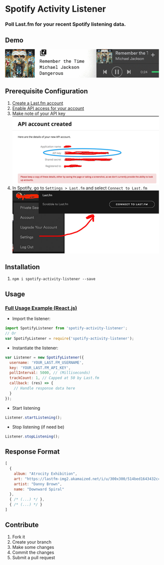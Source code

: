 # **Spotify Activity Listener**
### Poll Last.fm for your recent Spotify listening data.

## **Demo**
![The gif failed to load, please refresh your browser!](https://github.com/bradysheridan/spotify-activity-listener/blob/master/images/demo.gif)

## **Prerequisite Configuration**
1. [Create a Last.fm account](https://www.last.fm/join)
2. [Enable API access for your account](http://www.last.fm/api/account/create)
3. Make note of your API key
![The image failed to load, please refresh your browser!](https://github.com/bradysheridan/spotify-activity-listener/blob/master/images/api-key.png)
4. In Spotify, go to `Settings > Last.fm` and select `Connect to Last.fm`
![The image failed to load, please refresh your browser!](https://github.com/bradysheridan/spotify-activity-listener/blob/master/images/spotify-settings.jpg)

## **Installation**
1. `npm i spotify-activity-listener --save`

## **Usage**
### [**Full Usage Example (React.js)**](https://github.com/bradysheridan/spotify-activity-listener/blob/master/example/Example.js)
- Import the listener:
```javascript
import SpotifyListener from 'spotify-activity-listener';
// Or
var SpotifyListener = require('spotify-activity-listener');
```
- Instantiate the listener:
```javascript
var Listener = new SpotifyListener({
  username: 'YOUR_LAST.FM_USERNAME',
  key: 'YOUR_LAST.FM_API_KEY',
  pollInterval: 5000, // (Milliseconds)
  trackCount: 1, // Capped at 50 by Last.fm
  callback: (res) => {
    // Handle response data here
  }
});
```
- Start listening
```javascript
Listener.startListening();
```
- Stop listening (if need be)
```javascript
Listener.stopListening();
```

## **Response Format**
```javascript
[
  {
    album: "Atrocity Exhibition",
    art: "https://lastfm-img2.akamaized.net/i/u/300x300/514bed1643432ccf69854d30e35d24ba.png",
    artist: "Danny Brown",
    name: "Downward Spiral"
  },
  { /* (...) */ },
  { /* (...) */ }
]
```

## **Contribute**
1. Fork it
2. Create your branch
3. Make some changes
4. Commit the changes
5. Submit a pull request
